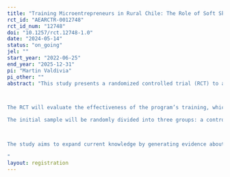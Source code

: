 ```yaml
---
title: "Training Microentrepreneurs in Rural Chile: The Role of Soft Skills and Mentoring and the Identification of Gazelles."
rct_id: "AEARCTR-0012748"
rct_id_num: "12748"
doi: "10.1257/rct.12748-1.0"
date: "2024-05-14"
status: "on_going"
jel: ""
start_year: "2022-06-25"
end_year: "2025-12-31"
pi: "Martin Valdivia"
pi_other: ""
abstract: "This study presents a randomized controlled trial (RCT) to assess the impact of a business training program implemented by Balloon Latam in rural communities of the Araucanía region in Chile. The program aims to strengthen entrepreneurial skills among excluded populations from the formal labor market, with a focus on women-led micro and small businesses.

The RCT will evaluate the effectiveness of the program’s training, which combines the transmission of proven business practices and soft skills such as personal initiative, self-confidence, self-control, team leadership, and negotiation skills. The program also includes a motivational component, aiming to find the purpose and impacts of the business, and a social linking component, serving as a tool for networking, motivation, support, and even social pressure toward fulfilling each business’s goals. In this component, participants are incentivized to pitch their businesses to other entrepreneurs in the program and build business relationships with them.
The initial sample will be randomly divided into three groups: a control group, which will not receive any intervention, and two treatment groups. The first treatment group (T1) will participate in both stages of the training (learning basic and advanced topics), while the second treatment group (T2) will only participate in the first stage of the training. Both groups will enjoy networking events, which will be further reinforced during the second stage of the program.

The study aims to expand current knowledge by generating evidence about the role of strengthening the soft skills of entrepreneurs when these skills are trained in conjunction with the teaching of practical application tools for business development and they are given opportunities to make use of these soft skills to make and maintain relationships with other entrepreneurs. The study also seeks to identify high-potential businesses (gazelles) and determine whether the interventions work better or worse with them. The results of this RCT will contribute to the understanding of what works to empower women entrepreneurs, especially in a rural context.
"
layout: registration
---
```


